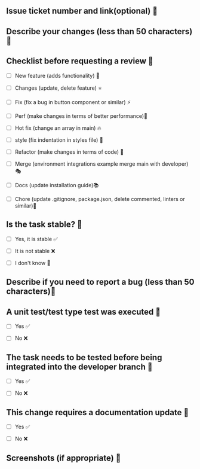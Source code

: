 ## Issue ticket number and link(optional) 🔔


## Describe your changes (less than 50 characters)🔔





## Checklist before requesting a review 🔔
- [ ] New feature (adds functionality) 🧩
- [ ] Changes (update, delete feature) ⭐
- [ ] Fix (fix a bug in button component or similar) ⚡
- [ ] Perf (make changes in terms of better performance)🚀
- [ ] Hot fix (change an array in main) 🔥
- [ ] style (fix indentation in styles file) 🎨
- [ ] Refactor (make changes in terms of code) 🧶
- [ ] Merge (environment integrations example merge main with developer) 🎭
- [ ] Docs (update installation guide)📚
- [ ] Chore (update .gitignore, package.json, delete commented, linters or similar)📜


## Is the task stable? 🔔
- [ ] Yes, it is stable ✅
- [ ] It is not stable  ❌
- [ ] I don't know      🧐


## Describe if you need to report a bug (less than 50 characters)🔔





## A unit test/test type test was executed 🔔
- [ ] Yes ✅
- [ ] No  ❌


## The task needs to be tested before being integrated into the developer branch 🔔
- [ ] Yes ✅
- [ ] No  ❌


## This change requires a documentation update 🔔
- [ ] Yes ✅
- [ ] No  ❌


## Screenshots (if appropriate) 🔔





